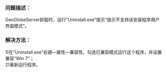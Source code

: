 ### 问题描述： ###

GeoGlobeServer卸载时，运行“Uninstall.exe”提示“提示不支持该安装程序用户界面模式”。


### 解决方法： ###
1)在“Uninstall.exe”右键—属性—兼容性，勾选已兼容模式运行这个程序，并设置兼容“Win 7”；  
2)重新运行程序。
